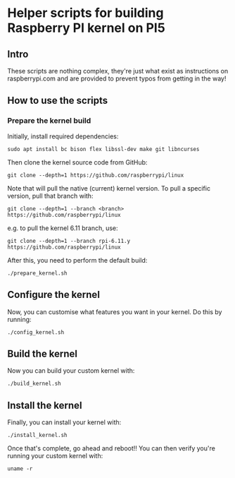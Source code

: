 # Helper scripts for building Raspberry PI kernel on PI5

## Intro

These scripts are nothing complex, they're just what exist as instructions on raspberrypi.com and are provided to prevent typos from getting in the way!

## How to use the scripts

### Prepare the kernel build
Initially, install required dependencies:
```
sudo apt install bc bison flex libssl-dev make git libncurses
```
Then clone the kernel source code from GitHub:
```
git clone --depth=1 https://github.com/raspberrypi/linux
```
Note that will pull the native (current) kernel version. To pull a specific version, pull that branch with:
```
git clone --depth=1 --branch <branch> https://github.com/raspberrypi/linux
```
e.g. to pull the kernel 6.11 branch, use:
```
git clone --depth=1 --branch rpi-6.11.y https://github.com/raspberrypi/linux
```
After this, you need to perform the default build:
```
./prepare_kernel.sh
```

## Configure the kernel
Now, you can customise what features you want in your kernel. Do this by running:
```
./config_kernel.sh
```

## Build the kernel
Now you can build your custom kernel with:
```
./build_kernel.sh
```

## Install the kernel
Finally, you can install your kernel with:
```
./install_kernel.sh
```
Once that's complete, go ahead and reboot!! You can then verify you're running your custom kernel with:
```
uname -r
```
